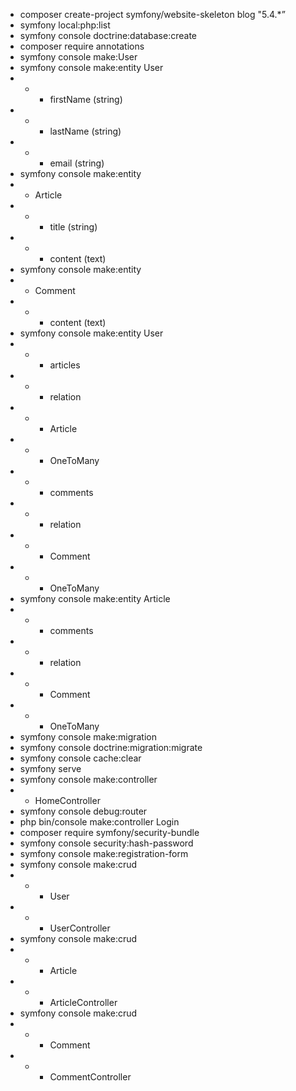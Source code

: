 * composer create-project symfony/website-skeleton blog "5.4.*”
* symfony local:php:list
* symfony console doctrine:database:create
* composer require annotations
* symfony console make:User
* symfony console make:entity User
* * * firstName (string)
* * * lastName (string)
* * * email (string)
* symfony console make:entity
*  * Article
* * * title (string)
* * * content (text)
* symfony console make:entity
* * Comment
* * * content (text)
* symfony console make:entity User
* * * articles
* * * relation
* * * Article
* * * OneToMany
* * * comments
* * * relation
* * * Comment
* * * OneToMany
* symfony console make:entity Article
* * * comments
* * * relation
* * * Comment
* * * OneToMany
* symfony console make:migration
* symfony console doctrine:migration:migrate
* symfony console cache:clear 
* symfony serve
* symfony console make:controller
* * HomeController
* symfony console debug:router
* php bin/console make:controller Login
* composer require symfony/security-bundle
* symfony console security:hash-password
* symfony console make:registration-form
* symfony console make:crud
* * * User
* * * UserController
* symfony console make:crud
* * * Article
* * * ArticleController
* symfony console make:crud
* * * Comment
* * * CommentController


